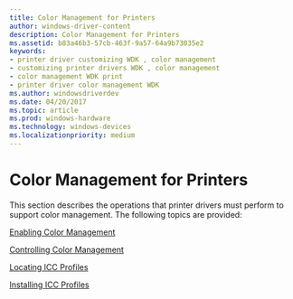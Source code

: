 ```yaml
---
title: Color Management for Printers
author: windows-driver-content
description: Color Management for Printers
ms.assetid: b83a46b3-57cb-463f-9a57-64a9b73035e2
keywords:
- printer driver customizing WDK , color management
- customizing printer drivers WDK , color management
- color management WDK print
- printer driver color management WDK
ms.author: windowsdriverdev
ms.date: 04/20/2017
ms.topic: article
ms.prod: windows-hardware
ms.technology: windows-devices
ms.localizationpriority: medium
---
```


# Color Management for Printers





This section describes the operations that printer drivers must perform to support color management. The following topics are provided:

[Enabling Color Management](enabling-color-management.md)

[Controlling Color Management](controlling-color-management.md)

[Locating ICC Profiles](locating-icc-profiles.md)

[Installing ICC Profiles](installing-icc-profiles.md)

 

 




